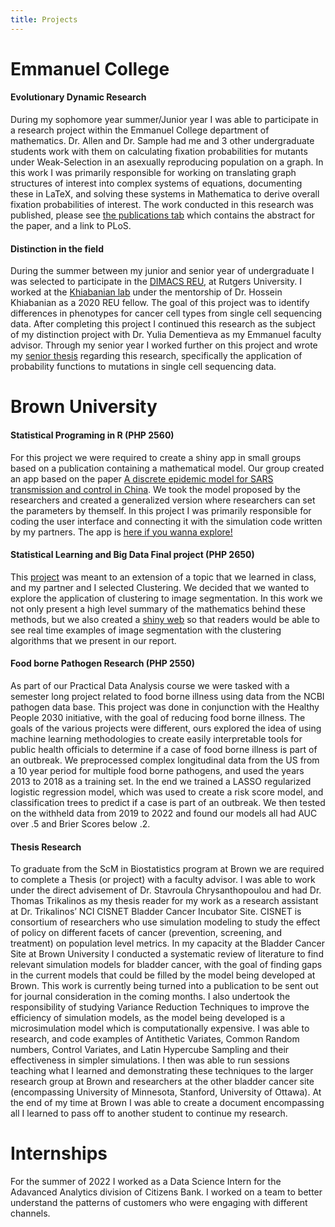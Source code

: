 ```yaml
---
title: Projects
---
```


# Emmanuel College

#### Evolutionary Dynamic Research 
 
During my sophomore year summer/Junior year I was able to participate in a research project within the Emmanuel College department of mathematics. Dr. Allen and Dr. Sample had me and 3 other undergraduate students work with them on calculating fixation probabilities for mutants under Weak-Selection in an asexually reproducing population on a graph. In this work I was primarily responsible for working on translating graph structures of interest into complex systems of equations, documenting these in LaTeX, and solving these systems in Mathematica to derive overall fixation probabilities of interest. The work conducted in this research was published, please see [the publications tab](https://timhedspeth.github.io/publication/) which contains the abstract for the paper, and a link to PLoS. 

#### Distinction in the field 

During the summer between my junior and senior year of undergraduate I was selected to participate in the [DIMACS REU](https://reu.dimacs.rutgers.edu/), at Rutgers University. I worked at the [Khiabanian lab](http://www.khiabanian-lab.org/pages/team.html) under the mentorship of Dr. Hossein Khiabanian as a 2020 REU fellow. The goal of this project was to identify differences in phenotypes for cancer cell types from single cell sequencing data. After completing this project I continued this research as the subject of my distinction project with Dr. Yulia Dementieva as my Emmanuel faculty advisor. Through my senior year I worked further on this project and wrote my [senior thesis](Distinction_Paper_draft.pdf) regarding this research, specifically the application of probability functions to mutations in single cell sequencing data. 


# Brown University 

#### Statistical Programing in R (PHP 2560)

For this project we were required to create a shiny app in small groups based on a publication containing a mathematical model. Our group created an app based on the paper [A discrete epidemic model for SARS transmission and control in China](https://doi.org/10.1016/j.mcm.2005.01.007). We took the model proposed by the researchers and created a generalized version where researchers can set the parameters by themself. In this project I was primarily responsible for coding the user interface and connecting it with the simulation code written by my partners. The app is [here if you wanna explore!](https://nliux.shinyapps.io/PHP2560-Shiny-Final-Project/)

#### Statistical Learning and Big Data Final project (PHP 2650)

This [project](php2650final.md) was meant to an extension of a topic that we learned in class, and my partner and I selected Clustering. We decided that we wanted to explore the application of clustering to image segmentation. In this work we not only present a high level summary of the mathematics behind these methods, but we also created a [shiny web](https://timhedspeth1.shinyapps.io/imagesegmentationproject/) so that readers would be able to see real time examples of image segmentation with the clustering algorithms that we present in our report.

#### Food borne Pathogen Research (PHP 2550)

As part of our Practical Data Analysis course we were tasked with a semester long project related to food borne illness using data from the NCBI pathogen data base. This project was done in conjunction with the Healthy People 2030 initiative, with the goal of reducing food borne illness. The goals of the various projects were different, ours explored the idea of using machine learning methodologies to create easily interpretable tools for public health officials to determine if a case of food borne illness is part of an outbreak. We preprocessed complex longitudinal data from the US from a 10 year period for multiple food borne pathogens, and used the years 2013 to 2018 as a training set. In the end we trained a LASSO regularized logistic regression model, which was used to create a risk score model, and classification trees to predict if a case is part of an outbreak. We then tested on the withheld data from 2019 to 2022 and found our models all had AUC over .5 and Brier Scores below .2. 


#### Thesis Research

To graduate from the ScM in Biostatistics program at Brown we are required to complete a Thesis (or project) with a faculty advisor. I was able to work under the direct advisement of Dr. Stavroula Chrysanthopoulou and had Dr. Thomas Trikalinos as my thesis reader for my work as a research assistant at Dr. Trikalinos’ NCI CISNET Bladder Cancer Incubator Site. CISNET is consortium of researchers who use simulation modeling to study the effect of policy on different facets of cancer (prevention, screening, and treatment) on population level metrics. In my capacity at the Bladder Cancer Site at Brown University I conducted a systematic review of literature to find relevant simulation models for bladder cancer, with the goal of finding gaps in the current models that could be filled by the model being developed at Brown. This work is currently being turned into a publication to be sent out for journal consideration in the coming months. I also undertook the responsibility of studying Variance Reduction Techniques to improve the efficiency of simulation models, as the model being developed is a microsimulation model which is computationally expensive. I was able to research, and code examples of Antithetic Variates, Common Random numbers, Control Variates, and Latin Hypercube Sampling and their effectiveness in simpler simulations. I then was able to run sessions teaching what I learned and demonstrating these techniques to the larger research group at Brown and researchers at the other bladder cancer site (encompassing University of Minnesota, Stanford, University of Ottawa). At the end of my time at Brown I was able to create a document encompassing all I learned to pass off to another student to continue my research. 



# Internships 
For the summer of 2022 I worked as a Data Science Intern for the Adavanced Analytics division of Citizens Bank. I worked on a team to better understand the patterns of customers who were engaging with different channels. 
